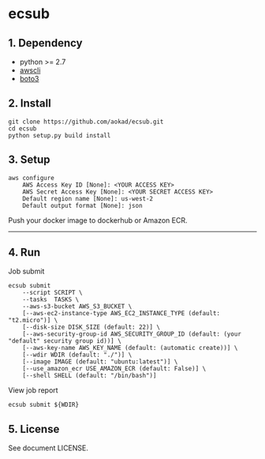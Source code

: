 # ecsub

## 1. Dependency

 - python >= 2.7
 - [awscli](https://docs.aws.amazon.com/streams/latest/dev/kinesis-tutorial-cli-installation.html)
 - [boto3](https://github.com/boto/boto3)

## 2. Install

```
git clone https://github.com/aokad/ecsub.git
cd ecsub
python setup.py build install
```

## 3. Setup

```
aws configure
    AWS Access Key ID [None]: <YOUR ACCESS KEY>
    AWS Secret Access Key [None]: <YOUR SECRET ACCESS KEY>
    Default region name [None]: us-west-2
    Default output format [None]: json
```

Push your docker image to dockerhub or Amazon ECR.

-------------------------------------------------------------------------

## 4. Run

Job submit

```
ecsub submit
    --script SCRIPT \
    --tasks  TASKS \
    --aws-s3-bucket AWS_S3_BUCKET \
    [--aws-ec2-instance-type AWS_EC2_INSTANCE_TYPE (default: "t2.micro")] \
    [--disk-size DISK_SIZE (default: 22)] \
    [--aws-security-group-id AWS_SECURITY_GROUP_ID (default: (your "default" security group id))] \
    [--aws-key-name AWS_KEY_NAME (default: (automatic create))] \
    [--wdir WDIR (default: "./")] \
    [--image IMAGE (default: "ubuntu:latest")] \
    [--use_amazon_ecr USE_AMAZON_ECR (default: False)] \
    [--shell SHELL (default: "/bin/bash")]
```

View job report

```
ecsub submit ${WDIR}
```

## 5. License 

See document LICENSE.
